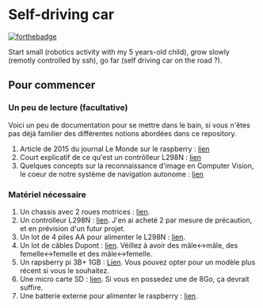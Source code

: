 # Self-driving car
[![forthebadge](http://forthebadge.com/images/badges/built-with-love.svg)](http://forthebadge.com) 

Start small (robotics activity with my 5 years-old child), grow slowly (remotly controlled by ssh), go far (self driving car on the road ?).


## Pour commencer

### Un peu de lecture (facultative)
Voici un peu de documentation pour se mettre dans le bain, si vous n'êtes pas déjà familier des différentes notions abordées dans ce repository.
1. Article de 2015 du journal Le Monde sur le raspberry : [lien](https://www.lemonde.fr/blog/binaire/2015/12/28/raspberry-pi-la-petite-histoire-dune-grande-idee/)
2. Court explicatif de ce qu'est un contrôlleur L298N : [lien](https://arduino.blaisepascal.fr/pont-en-h-l298n/)
3. Quelques concepts sur la reconnaissance d'image en Computer Vision, le coeur de notre système de navigation autonome : [lien](https://deepomatic.com/fr/quest-ce-que-la-reconnaissance-dimage)


### Matériel nécessaire
1. Un chassis avec 2 roues motrices : [lien](https://www.amazon.fr/dp/B01LW6A2YU?psc=1&ref=ppx_yo2ov_dt_b_product_details).
2. Un controlleur L298N : [lien](https://www.amazon.fr/dp/B07YXFQ8CZ?psc=1&ref=ppx_yo2ov_dt_b_product_details). J'en ai acheté 2 par mesure de précaution, et en prévision d'un futur projet.
3. Un lot de 4 piles AA pour alimenter le L298N : [lien](https://www.amazon.fr/dp/B00HZV9TGS?ref=ppx_yo2ov_dt_b_product_details&th=1).
4. Un lot de câbles Dupont : [lien](https://www.amazon.fr/dp/B01JD5WCG2?psc=1&ref=ppx_yo2ov_dt_b_product_details). Véillez à avoir des mâle<->mâle, des femelle<->femelle et des mâle<->femelle. 
5. Un rapsberry pi 3B+ 1GB : [Lien](https://www.kubii.fr/cartes-raspberry-pi/2119-raspberry-pi-3-modele-b-1-gb-kubii-652508442174.html?src=raspberrypi). Vous pouvez opter pour un modèle plus récent si vous le souhaitez.
6. Une micro carte SD : [lien](https://www.amazon.fr/Hephinov-microSDHC-Adaptateur-Nintendo-Switch-Tablette/dp/B09B9GY753/ref=sr_1_1_sspa?__mk_fr_FR=%C3%85M%C3%85%C5%BD%C3%95%C3%91&crid=16NY2OYVRODBM&keywords=raspberry%2Bpi%2B3%2Bsd%2Bcard&qid=1673821358&sprefix=raspberry%2Bpi3%2Bsd%2Bcard%2Caps%2C78&sr=8-1-spons&sp_csd=d2lkZ2V0TmFtZT1zcF9hdGY&th=1). Si vous en possedez une de 8Go, ça devrait suffire.
7. Une batterie externe pour alimenter le raspberry : [lien](https://www.amazon.fr/dp/B07R4YVBND?psc=1&ref=ppx_yo2ov_dt_b_product_details).

